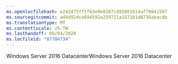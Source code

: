 ```yaml
---
ms.openlocfilehash: e241475ff1f63e9e0287c493881b14af78841587
ms.sourcegitcommit: ad4d92dce894592a259721a1571b1d8736abacdb
ms.translationtype: MT
ms.contentlocale: zh-TW
ms.lasthandoff: 08/04/2020
ms.locfileid: "87704734"
---
```

<span data-ttu-id="5f2eb-101">Windows Server 2016 Datacenter</span><span class="sxs-lookup"><span data-stu-id="5f2eb-101">Windows Server 2016 Datacenter</span></span>
